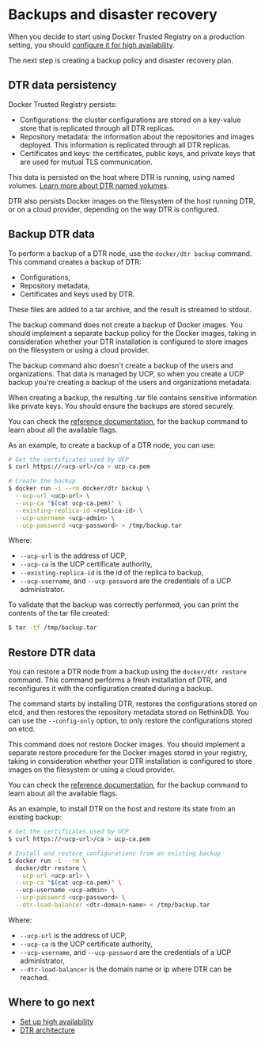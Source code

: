 <!--[metadata]>
+++
title = "Backups and disaster recovery"
description = "Learn how to backup your Docker Trusted Registry cluster, and to recover your cluster from an existing backup."
keywords = ["docker, registry, high-availability, backup, recovery"]
[menu.main]
parent="dtr_menu_high_availability"
identifier="dtr_backup_disaster_recovery"
weight=10
+++
<![end-metadata]-->


# Backups and disaster recovery

When you decide to start using Docker Trusted Registry on a production
setting, you should [configure it for high availability](index.md).

The next step is creating a backup policy and disaster recovery plan.

## DTR data persistency

Docker Trusted Registry persists:

* Configurations: the cluster configurations are stored on a key-value store
that is replicated through all DTR replicas.
* Repository metadata: the information about the repositories and
images deployed. This information is replicated through all DTR replicas.
* Certificates and keys: the certificates, public keys, and private keys that
are used for mutual TLS communication.

This data is persisted on the host where DTR is running, using named volumes.
[Learn more about DTR named volumes](../architecture.md).

DTR also persists Docker images on the filesystem of the host running DTR, or
on a cloud provider, depending on the way DTR is configured.

## Backup DTR data

To perform a backup of a DTR node, use the `docker/dtr backup` command. This
command creates a backup of DTR:

* Configurations,
* Repository metadata,
* Certificates and keys used by DTR.

These files are added to a tar archive, and the result is streamed to stdout.

The backup command does not create a backup of Docker images. You should
implement a separate backup policy for the Docker images, taking in
consideration whether your DTR installation is configured to store images on the
filesystem or using a cloud provider.

The backup command also doesn't create a backup of the users and organizations.
That data is managed by UCP, so when you create a UCP backup you're creating
a backup of the users and organizations metadata.

When creating a backup, the resulting .tar file contains sensitive information
like private keys. You should ensure the backups are stored securely.

You can check the
[reference documentation](../reference/backup.md), for the
backup command to learn about all the available flags.

As an example, to create a backup of a DTR node, you can use:

```bash
# Get the certificates used by UCP
$ curl https://<ucp-url>/ca > ucp-ca.pem

# Create the backup
$ docker run -i --rm docker/dtr backup \
  --ucp-url <ucp-url> \
  --ucp-ca "$(cat ucp-ca.pem)" \
  --existing-replica-id <replica-id> \
  --ucp-username <ucp-admin> \
  --ucp-password <ucp-password> > /tmp/backup.tar
```

Where:

* `--ucp-url` is the address of UCP,
* `--ucp-ca` is the UCP certificate authority,
* `--existing-replica-id` is the id of the replica to backup,
* `--ucp-username`, and `--ucp-password` are the credentials of a UCP administrator.

To validate that the backup was correctly performed, you can print the contents
of the tar file created:

```bash
$ tar -tf /tmp/backup.tar
```

## Restore DTR data

You can restore a DTR node from a backup using the `docker/dtr restore`
command.
This command performs a fresh installation of DTR, and reconfigures it with
the configuration created during a backup.

The command starts by installing DTR, restores the configurations stored on
etcd, and then restores the repository metadata stored on RethinkDB. You
can use the `--config-only` option, to only restore the configurations stored
on etcd.

This command does not restore Docker images. You should implement a separate
restore procedure for the Docker images stored in your registry, taking in
consideration whether your DTR installation is configured to store images on
the filesystem or using a cloud provider.

You can check the
[reference documentation](../reference/backup.md), for the
backup command to learn about all the available flags.


As an example, to install DTR on the host and restore its
state from an existing backup:

```bash
# Get the certificates used by UCP
$ curl https://<ucp-url>/ca > ucp-ca.pem

# Install and restore configurations from an existing backup
$ docker run -i --rm \
  docker/dtr restore \
  --ucp-url <ucp-url> \
  --ucp-ca "$(cat ucp-ca.pem)" \  
  --ucp-username <ucp-admin> \
  --ucp-password <ucp-password> \
  --dtr-load-balancer <dtr-domain-name> < /tmp/backup.tar
```

Where:

* `--ucp-url` is the address of UCP,
* `--ucp-ca` is the UCP certificate authority,
* `--ucp-username`, and `--ucp-password` are the credentials of a UCP administrator,
* `--dtr-load-balancer` is the domain name or ip where DTR can be reached.


## Where to go next

* [Set up high availability](index.md)
* [DTR architecture](../architecture.md)
